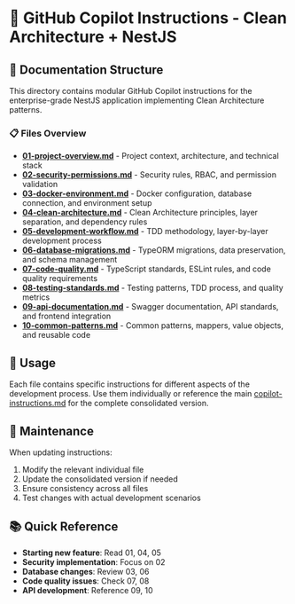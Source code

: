 # 🤖 GitHub Copilot Instructions - Clean Architecture + NestJS

## 📁 Documentation Structure

This directory contains modular GitHub Copilot instructions for the enterprise-grade NestJS application implementing Clean Architecture patterns.

### 📋 Files Overview

- **[01-project-overview.md](./01-project-overview.md)** - Project context, architecture, and technical stack
- **[02-security-permissions.md](./02-security-permissions.md)** - Security rules, RBAC, and permission validation
- **[03-docker-environment.md](./03-docker-environment.md)** - Docker configuration, database connection, and environment setup
- **[04-clean-architecture.md](./04-clean-architecture.md)** - Clean Architecture principles, layer separation, and dependency rules
- **[05-development-workflow.md](./05-development-workflow.md)** - TDD methodology, layer-by-layer development process
- **[06-database-migrations.md](./06-database-migrations.md)** - TypeORM migrations, data preservation, and schema management
- **[07-code-quality.md](./07-code-quality.md)** - TypeScript standards, ESLint rules, and code quality requirements
- **[08-testing-standards.md](./08-testing-standards.md)** - Testing patterns, TDD process, and quality metrics
- **[09-api-documentation.md](./09-api-documentation.md)** - Swagger documentation, API standards, and frontend integration
- **[10-common-patterns.md](./10-common-patterns.md)** - Common patterns, mappers, value objects, and reusable code

## 🎯 Usage

Each file contains specific instructions for different aspects of the development process. Use them individually or reference the main [copilot-instructions.md](../copilot-instructions.md) for the complete consolidated version.

## 🔧 Maintenance

When updating instructions:

1. Modify the relevant individual file
2. Update the consolidated version if needed
3. Ensure consistency across all files
4. Test changes with actual development scenarios

## 📚 Quick Reference

- **Starting new feature**: Read 01, 04, 05
- **Security implementation**: Focus on 02
- **Database changes**: Review 03, 06
- **Code quality issues**: Check 07, 08
- **API development**: Reference 09, 10

